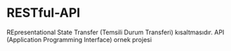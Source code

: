 # RESTful-API
REpresentational State Transfer (Temsili Durum Transferi) kısaltmasıdır. API (Application Programming Interface) ornek projesi
